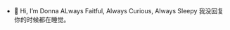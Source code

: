 - 👋 Hi, I’m Donna
ALways Faitful, Always Curious, Always Sleepy
我没回复你的时候都在睡觉。

<!---
Tourplant/Tourplant is a ✨ special ✨ repository because its `README.md` (this file) appears on your GitHub profile.
You can click the Preview link to take a look at your changes.
--->
